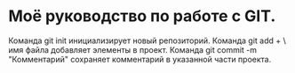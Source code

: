 # Моё руководство по работе с GIT.
Команда git init инициализирует новый репозиторий.
Команда git add + \ имя файла добавляет элементы в проект.
Команда git commit -m "Комментарий" сохраняет комментарий в указанной части проекта.